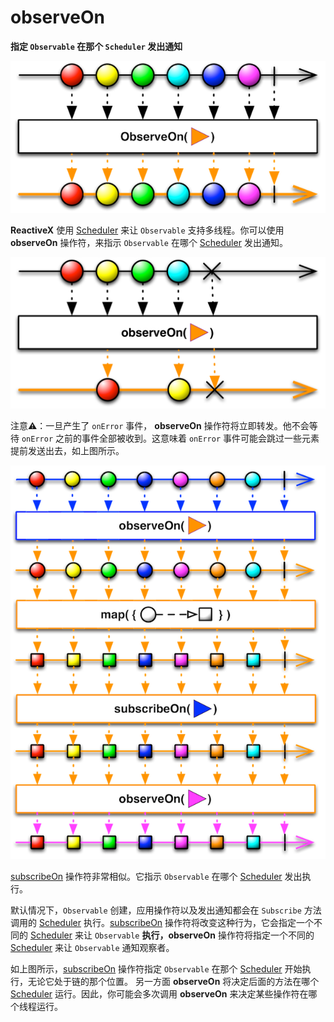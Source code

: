 # observeOn

**指定 `Observable` 在那个 `Scheduler` 发出通知**

![](../.gitbook/assets/observeOn.png)

**ReactiveX** 使用 [Scheduler](../rxswift_core/schedulers.md) 来让 `Observable` 支持多线程。你可以使用 **observeOn** 操作符，来指示 `Observable` 在哪个 [Scheduler](../rxswift_core/schedulers.md) 发出通知。

![](../.gitbook/assets/observeOn1.png)

注意⚠️：一旦产生了 `onError` 事件， **observeOn** 操作符将立即转发。他不会等待 `onError` 之前的事件全部被收到。这意味着 `onError` 事件可能会跳过一些元素提前发送出去，如上图所示。

![](../.gitbook/assets/schedulers.png)

[subscribeOn](subscribeon.md) 操作符非常相似。它指示 `Observable` 在哪个 [Scheduler](../rxswift_core/schedulers.md) 发出执行。

默认情况下，`Observable` 创建，应用操作符以及发出通知都会在 `Subscribe` 方法调用的 [Scheduler](../rxswift_core/schedulers.md) 执行。[subscribeOn](subscribeon.md) 操作符将改变这种行为，它会指定一个不同的 [Scheduler](../rxswift_core/schedulers.md) 来让 `Observable` **执行，observeOn** 操作符将指定一个不同的 [Scheduler](../rxswift_core/schedulers.md) 来让 `Observable` 通知观察者。

如上图所示，[subscribeOn](subscribeon.md) 操作符指定 `Observable` 在那个 [Scheduler](../rxswift_core/schedulers.md) 开始执行，无论它处于链的那个位置。 另一方面 **observeOn** 将决定后面的方法在哪个 [Scheduler](../rxswift_core/schedulers.md) 运行。因此，你可能会多次调用 **observeOn** 来决定某些操作符在哪个线程运行。

